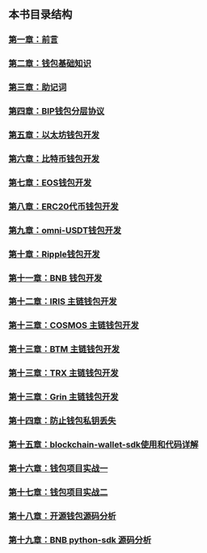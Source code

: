 
## 本书目录结构

### [第一章：前言](https://github.com/guoshijiang/blockchain-wallet/blob/master/preface/readme.md)

### [第二章：钱包基础知识](https://github.com/guoshijiang/blockchain-wallet/tree/master/basicWallet)

### [第三章：助记词](https://github.com/guoshijiang/blockchain-wallet/tree/master/mnemonic)

### [第四章：BIP钱包分层协议](https://github.com/guoshijiang/blockchain-wallet/tree/master/biphd)

### [第五章：以太坊钱包开发](https://github.com/guoshijiang/blockchain-wallet/tree/master/Ethereum)

### [第六章：比特币钱包开发](https://github.com/guoshijiang/blockchain-wallet/tree/master/Bitcoin)

### [第七章：EOS钱包开发](https://github.com/guoshijiang/blockchain-wallet/tree/master/EOS)

### [第八章：ERC20代币钱包开发](https://github.com/guoshijiang/blockchain-wallet/tree/master/ERC20)

### [第九章：omni-USDT钱包开发](https://github.com/guoshijiang/blockchain-wallet/tree/master/Omni)

### [第十章：Ripple钱包开发](https://github.com/guoshijiang/blockchain-wallet/tree/master/xrp)

### [第十一章：BNB 钱包开发](https://github.com/guoshijiang/blockchain-wallet/tree/master/bnb)

### [第十二章：IRIS 主链钱包开发](https://github.com/guoshijiang/blockchain-wallet/tree/master/iris)

### [第十三章：COSMOS 主链钱包开发](https://github.com/guoshijiang/blockchain-wallet/tree/master/cosmos)

### [第十三章：BTM 主链钱包开发](https://github.com/guoshijiang/blockchain-wallet/tree/master/cosmos)

### [第十三章：TRX 主链钱包开发](https://github.com/guoshijiang/blockchain-wallet/tree/master/cosmos)

### [第十三章：Grin 主链钱包开发](https://github.com/guoshijiang/blockchain-wallet/tree/master/cosmos)

### [第十四章：防止钱包私钥丢失](https://github.com/guoshijiang/blockchain-wallet/tree/master/Ripple)

### [第十五章：blockchain-wallet-sdk使用和代码详解](https://github.com/guoshijiang/blockchain-wallet/tree/master/biwork)

### [第十六章：钱包项目实战一](https://github.com/guoshijiang/blockchain-wallet/tree/master/projectOne)

### [第十七章：钱包项目实战二](https://github.com/guoshijiang/blockchain-wallet/tree/master/projectTwo)

### [第十八章：开源钱包源码分析](https://github.com/guoshijiang/blockchain-wallet/tree/master/openWallet)

### [第十九章：BNB python-sdk 源码分析](https://github.com/guoshijiang/blockchain-wallet/tree/master/bnbPythonSdk)

